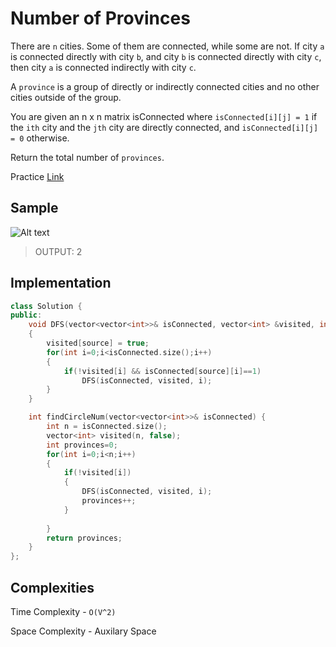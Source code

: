 # Number of Provinces


There are `n` cities. Some of them are connected, while some are not. If city `a` is connected directly with city `b`, and city `b` is connected directly with city `c`, then city `a` is connected indirectly with city `c`.

A `province` is a group of directly or indirectly connected cities and no other cities outside of the group.

You are given an n x n matrix isConnected where `isConnected[i][j] = 1` if the `ith` city and the `jth` city are directly connected, and `isConnected[i][j] = 0` otherwise.

Return the total number of `provinces`.

Practice [Link](https://leetcode.com/problems/number-of-provinces/description/)

## Sample
![Alt text](/images/graph-d.png)
> OUTPUT: 2



## Implementation
```cpp
class Solution {
public:
    void DFS(vector<vector<int>>& isConnected, vector<int> &visited, int source)
    {
        visited[source] = true;
        for(int i=0;i<isConnected.size();i++)
        {
            if(!visited[i] && isConnected[source][i]==1)
                DFS(isConnected, visited, i);
        }
    }

    int findCircleNum(vector<vector<int>>& isConnected) {
        int n = isConnected.size();
        vector<int> visited(n, false);
        int provinces=0;
        for(int i=0;i<n;i++)
        {
            if(!visited[i])
            {
                DFS(isConnected, visited, i);
                provinces++;
            }
                
        }
        return provinces;
    }
};

```

## Complexities
Time Complexity - ```O(V^2)```

Space Complexity - Auxilary Space